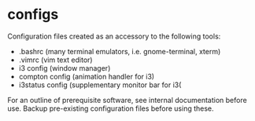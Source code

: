 # configs

Configuration files created as an accessory to the following tools:
 - .bashrc (many terminal emulators, i.e. gnome-terminal, xterm)
 - .vimrc  (vim text editor)
 - i3 config (window manager)
 - compton config (animation handler for i3)
 - i3status config (supplementary monitor bar for i3(

For an outline of prerequisite software, see internal documentation before use.
Backup pre-existing configuration files before using these.



